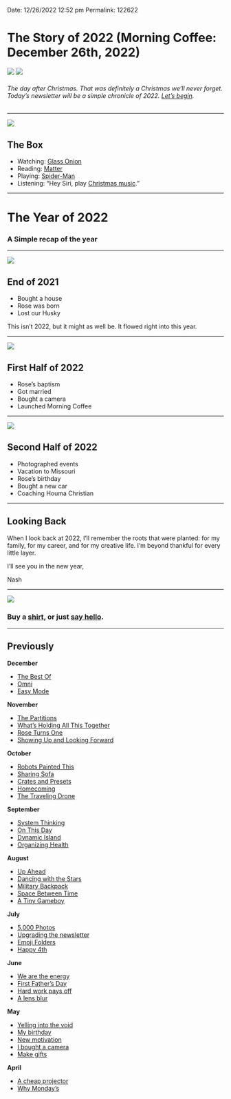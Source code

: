 
Date: 12/26/2022 12:52 pm
Permalink: 122622

# The Story of 2022 (Morning Coffee: December 26th, 2022)

![](https://i.imgur.com/u94oT0W.jpg)
![](https://i.imgur.com/4TxJTHR.jpg)

###### The day after Christmas. That was definitely a Christmas we’ll never forget. Today’s newsletter will be a simple chronicle of 2022. [Let’s begin](mailto:nashp@me.com).

---- 

![](https://blotcdn.com/blog_7d9c6729f90a4fd68ca68a09e88009f0/_image_cache/7cf7610f-df38-435d-8654-200d185511c1.gif)

## The Box

- Watching: [Glass Onion](https://www.netflix.com/title/81458416)
- Reading: [Matter](https://hq.getmatter.app/)
- Playing: [Spider-Man](https://youtu.be/3R2uvJqWeVg)
- Listening: “Hey Siri, play [Christmas music](https://music.apple.com/us/station/classic-holiday-station/ra.762747891).”

---- 

# The Year of 2022

### A Simple recap of the year

---- 

![](https://i.imgur.com/I9IA1gn.jpg)

## End of 2021

- Bought a house
- Rose was born
- Lost our Husky

This isn’t 2022, but it might as well be. It flowed right into this year.

---- 

![](https://i.imgur.com/ORfWXoc.jpg)

## First Half of 2022

- Rose’s baptism
- Got married
- Bought a camera
- Launched Morning Coffee

---- 

![](https://i.imgur.com/vuQEPex.jpg)

## Second Half of 2022

- Photographed events
- Vacation to Missouri
- Rose’s birthday
- Bought a new car
- Coaching Houma Christian

---- 

## Looking Back

When I look back at 2022, I’ll remember the roots that were planted: for my family, for my career, and for my creative life. I’m beyond thankful for every little layer. 

I’ll see you in the new year,

Nash

---- 

![](https://i.imgur.com/1sRejCJ.jpg)

### Buy a [shirt](https://nashp.com/merch), or just [say hello](mailto:nashp@me.com).

---- 

## Previously

**December**

- [The Best Of](https://nashp.com/121922 "The Best Of")
- [Omni](https://nashp.com/121222)
- [Easy Mode](https://nashp.com/120522)

**November**

- [The Partitions](https://nashp.com/112822)
- [What’s Holding All This Together](https://nashp.com/112122)
- [Rose Turns One](https://nashp.com/111422)
- [Showing Up and Looking Forward](https://nashp.com/110722)

**October**

- [Robots Painted This](https://nashp.com/103122)
- [Sharing Sofa](https://nashp.com/102422)
- [Crates and Presets](https://nashp.com/101722)
- [Homecoming](https://nashp.com/101022)
- [The Traveling Drone](https://nashp.com/100322)

**September**

- [System Thinking](https://nashp.com/092622)
- [On This Day](https://nashp.com/091922)
- [Dynamic Island](https://nashp.com/091222)
- [Organizing Health](https://nashp.com/090522)

**August**

- [Up Ahead](https://nashp.com/082922)
- [Dancing with the Stars](https://nashp.com/082222)
- [Military Backpack](https://nashp.com/081522)
- [Space Between Time](https://nashp.com/080822)
- [A Tiny Gameboy](https://nashp.com/080122)

**July**

- [5,000 Photos](https://nashp.com/072522 "5,000 Photos (Morning Coffee: July 25th, 2022)")
- [Upgrading the newsletter](https://nashp.com/071822)
- [Emoji Folders](https://nashp.com/071122)
- [Happy 4th](https://nashp.com/07042)

**June**

- [We are the energy](https://nashp.com/06272)
- [First Father’s Day](https://nashp.com/062022)
- [Hard work pays off](https://nashp.com/061322)
- [A lens blur](https://nashp.com/060622)

**May**

- [Yelling into the void](https://nashp.com/053022)
- [My birthday](https://nashp.com/052322)
- [New motivation](https://nashp.com/051622)
- [I bought a camera](https://nashp.com/509221342)
- [Make gifts](https://nashp.com/502221547)

**April**

- [A cheap projector](https://nashp.com/mc42522)
- [Why Monday’s](https://nashp.com/mc41822)
